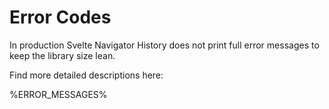 # Error Codes

In production Svelte Navigator History does not print full error messages to
keep the library size lean.

Find more detailed descriptions here:

%ERROR_MESSAGES%
